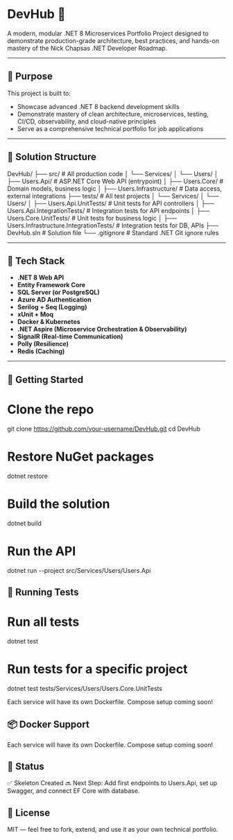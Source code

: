 # DevHub 🧩

A modern, modular .NET 8 Microservices Portfolio Project designed to demonstrate production-grade architecture, best practices, and hands-on mastery of the Nick Chapsas .NET Developer Roadmap.

---

## 🎯 Purpose

This project is built to:

- Showcase advanced .NET 8 backend development skills
- Demonstrate mastery of clean architecture, microservices, testing, CI/CD, observability, and cloud-native principles
- Serve as a comprehensive technical portfolio for job applications

---

## 🧱 Solution Structure

DevHub/ ├── src/ # All production code │ └── Services/ │ └── Users/ │ ├── Users.Api/ # ASP.NET Core Web API (entrypoint) │ ├── Users.Core/ # Domain models, business logic │ ├── Users.Infrastructure/ # Data access, external integrations ├── tests/ # All test projects │ └── Services/ │ └── Users/ │ ├── Users.Api.UnitTests/ # Unit tests for API controllers │ ├── Users.Api.IntegrationTests/ # Integration tests for API endpoints │ ├── Users.Core.UnitTests/ # Unit tests for business logic │ ├── Users.Infrastructure.IntegrationTests/ # Integration tests for DB, APIs ├── DevHub.sln # Solution file └── .gitignore # Standard .NET Git ignore rules


---

## 🧰 Tech Stack

- **.NET 8 Web API**
- **Entity Framework Core**
- **SQL Server (or PostgreSQL)**
- **Azure AD Authentication**
- **Serilog + Seq (Logging)**
- **xUnit + Moq**
- **Docker & Kubernetes**
- **.NET Aspire (Microservice Orchestration & Observability)**
- **SignalR (Real-time Communication)**
- **Polly (Resilience)**
- **Redis (Caching)**

---

## 🚀 Getting Started

# Clone the repo
git clone https://github.com/your-username/DevHub.git
cd DevHub

# Restore NuGet packages
dotnet restore

# Build the solution
dotnet build

# Run the API
dotnet run --project src/Services/Users/Users.Api


## 🧪 Running Tests
# Run all tests
dotnet test

# Run tests for a specific project
dotnet test tests/Services/Users/Users.Core.UnitTests

Each service will have its own Dockerfile. Compose setup coming soon!

## 📦 Docker Support
Each service will have its own Dockerfile. Compose setup coming soon!

## 📌 Status
✅ Skeleton Created
🔜 Next Step: Add first endpoints to Users.Api, set up Swagger, and connect EF Core with database.

## 📄 License
MIT — feel free to fork, extend, and use it as your own technical portfolio.

